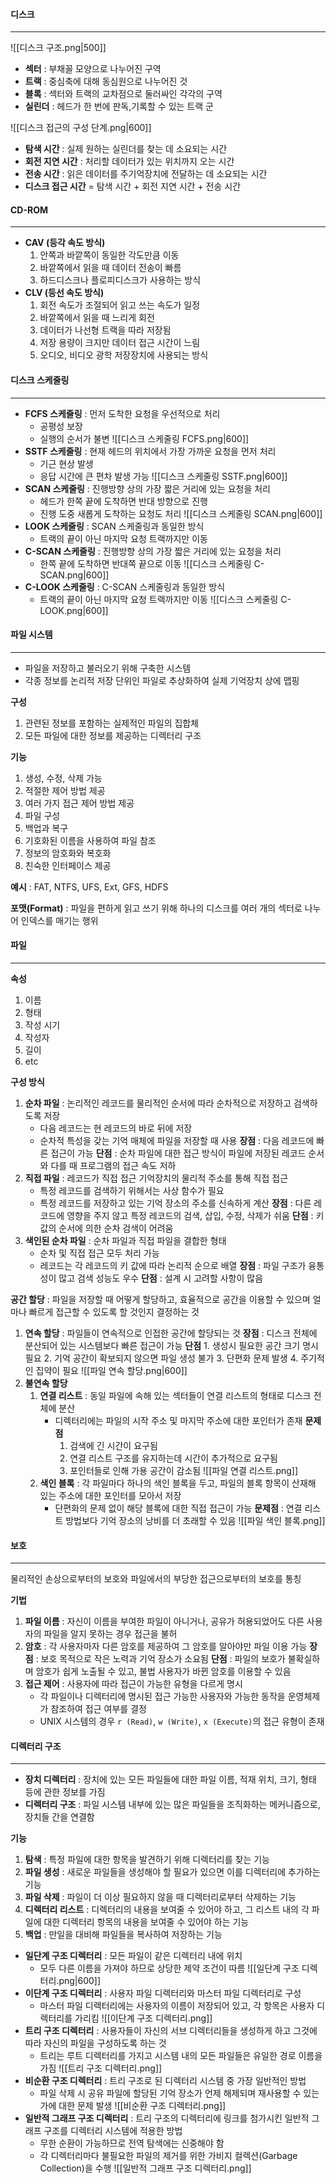 #### 디스크
---
![[디스크 구조.png|500]]
- **섹터** : 부채꼴 모양으로 나누어진 구역
- **트랙** : 중심축에 대해 동심원으로 나누어진 것
- **블록** : 섹터와 트랙의 교차점으로 둘러싸인 각각의 구역
- **실린더** : 헤드가 한 번에 판독,기록할 수 있는 트랙 군

![[디스크 접근의 구성 단계.png|600]]
- **탐색 시간** : 실제 원하는 실린더를 찾는 데 소요되는 시간
- **회전 지연 시간** : 처리할 데이터가 있는 위치까지 오는 시간
- **전송 시간** : 읽은 데이터를 주기억장치에 전달하는 데 소요되는 시간
- **디스크 접근 시간** = 탐색 시간 + 회전 지연 시간 + 전송 시간

#### CD-ROM
---
- **CAV (등각 속도 방식)**
	1. 안쪽과 바깥쪽이 동일한 각도만큼 이동
	2. 바깥쪽에서 읽을 때 데이터 전송이 빠름
	3. 하드디스크나 플로피디스크가 사용하는 방식
- **CLV (등선 속도 방식)**
	1. 회전 속도가 조절되어 읽고 쓰는 속도가 일정
	2. 바깥쪽에서 읽을 때 느리게 회전
	3. 데이터가 나선형 트랙을 따라 저장됨
	4. 저장 용량이 크지만 데이터 접근 시간이 느림
	5. 오디오, 비디오 광학 저장장치에 사용되는 방식

#### 디스크 스케줄링
---
- **FCFS 스케줄링** : 먼저 도착한 요청을 우선적으로 처리
	- 공평성 보장
	- 실행의 순서가 불변
	![[디스크 스케줄링 FCFS.png|600]]
- **SSTF 스케줄링** : 현재 헤드의 위치에서 가장 가까운 요청을 먼저 처리
	- 기근 현상 발생
	- 응답 시간에 큰 편차 발생 가능
	![[디스크 스케줄링 SSTF.png|600]]
- **SCAN 스케줄링** : 진행방향 상의 가장 짧은 거리에 있는 요청을 처리
	- 헤드가 한쪽 끝에 도착하면 반대 방향으로 진행
	- 진행 도중 새롭게 도착하는 요청도 처리
	![[디스크 스케줄링 SCAN.png|600]]
- **LOOK 스케줄링** : SCAN 스케줄링과 동일한 방식
	- 트랙의 끝이 아닌 마지막 요청 트랙까지만 이동
- **C-SCAN 스케줄링** : 진행방향 상의 가장 짧은 거리에 있는 요청을 처리
	- 한쪽 끝에 도착하면 반대쪽 끝으로 이동
	![[디스크 스케줄링 C-SCAN.png|600]]
- **C-LOOK 스케줄링** : C-SCAN 스케줄링과 동일한 방식
	- 트랙의 끝이 아닌 마지막 요청 트랙까지만 이동
	![[디스크 스케줄링 C-LOOK.png|600]]

#### 파일 시스템
---
- 파일을 저장하고 불러오기 위해 구축한 시스템
- 각종 정보를 논리적 저장 단위인 파일로 추상화하여 실제 기억장치 상에 맵핑

**구성**
1. 관련된 정보를 포함하는 실제적인 파일의 집합체
2. 모든 파일에 대한 정보를 제공하는 디렉터리 구조

**기능**
1. 생성, 수정, 삭제 가능
2. 적절한 제어 방법 제공
3. 여러 가지 접근 제어 방법 제공
4. 파일 구성
5. 백업과 복구
6. 기호화된 이름을 사용하여 파일 참조
7. 정보의 암호화와 복호화
8. 친숙한 인터페이스 제공

**예시** : FAT, NTFS, UFS, Ext, GFS, HDFS

**포맷(Format)** : 파일을 편하게 읽고 쓰기 위해 하나의 디스크를 여러 개의 섹터로 나누어 인덱스를 매기는 행위

#### 파일
---
**속성**
1. 이름
2. 형태
3. 작성 시기
4. 작성자
5. 길이
6. etc

**구성 방식**
1. **순차 파일** : 논리적인 레코드를 물리적인 순서에 따라 순차적으로 저장하고 검색하도록 저장
	- 다음 레코드는 현 레코드의 바로 뒤에 저장
	- 순차적 특성을 갖는 기억 매체에 파일을 저장할 때 사용
	**장점** : 다음 레코드에 빠른 접근이 가능
	**단점** : 순차 파일에 대한 접근 방식이 파일에 저장된 레코드 순서와 다를 때 프로그램의 접근 속도 저하
2. **직접 파일** : 레코드가 직접 접근 기억장치의 물리적 주소를 통해 직접 접근
	- 특정 레코드를 검색하기 위해서는 사상 함수가 필요
	- 특정 레코드를 저장하고 있는 기억 장소의 주소를 신속하게 계산
	**장점** : 다른 레코드에 영향을 주지 않고 특정 레코드의 검색, 삽입, 수정, 삭제가 쉬움
	**단점** : 키 값의 순서에 의한 순차 검색이 어려움
3. **색인된 순차 파일** : 순차 파일과 직접 파일을 결합한 형태
	- 순차 및 직접 접근 모두 처리 가능
	- 레코드는 각 레코드의 키 값에 따라 논리적 순으로 배열
	**장점** : 파일 구조가 융통성이 많고 검색 성능도 우수
	**단점** : 설계 시 고려할 사항이 많음

**공간 할당** : 파일을 저장할 때 어떻게 할당하고, 효율적으로 공간을 이용할 수 있으며 얼마나 빠르게 접근할 수 있도록 할 것인지 결정하는 것
1. **연속 할당** : 파일들이 연속적으로 인접한 공간에 할당되는 것
	**장점** : 디스크 전체에 분산되어 있는 시스템보다 빠른 접근이 가능
	**단점**
		1. 생성시 필요한 공간 크기 명시 필요
		2. 기억 공간이 확보되지 않으면 파일 생성 불가
		3. 단편화 문제 발생
		4. 주기적인 집약이 필요
	![[파일 연속 할당.png|600]]
2. **불연속 할당**
	1. **연결 리스트** : 동일 파일에 속해 있는 섹터들이 연결 리스트의 형태로 디스크 전체에 분산
		- 디렉터리에는 파일의 시작 주소 및 마지막 주소에 대한 포인터가 존재
		**문제점**
			1. 검색에 긴 시간이 요구됨
			2. 연결 리스트 구조를 유지하는데 시간이 추가적으로 요구됨
			3. 포인터들로 인해 가용 공간이 감소됨
		![[파일 연결 리스트.png]]
	2. **색인 블록** : 각 파일마다 하나의 색인 블록을 두고, 파일의 블록 항목이 산재해 있는 주소에 대한 포인터를 모아서 저장
		- 단편화의 문제 없이 해당 블록에 대한 직접 접근이 가능
		**문제점** : 연결 리스트 방법보다 기억 장소의 낭비를 더 초래할 수 있음
		![[파일 색인 블록.png]]

#### 보호
---
물리적인 손상으로부터의 보호와 파일에서의 부당한 접근으로부터의 보호를 통칭

**기법**
1. **파일 이름** : 자신이 이름을 부여한 파일이 아니거나, 공유가 허용되었어도 다른 사용자의 파일을 알지 못하는 경우 접근을 불허
2. **암호** : 각 사용자마자 다른 암호를 제공하여 그 암호를 알아야만 파일 이용 가능
	**장점** : 보호 목적으로 작은 노력과 기억 장소가 소요됨
	**단점** : 파일의 보호가 불확실하며 암호가 쉽게 노출될 수 있고, 불법 사용자가 바뀐 암호를 이용할 수 있음
3. **접근 제어** : 사용자에 따라 접근이 가능한 유형을 다르게 명시
	- 각 파일이나 디렉터리에 명시된 접근 가능한 사용자와 가능한 동작을 운영체제가 참조하여 접근 여부를 결정
	- UNIX 시스템의 경우 `r (Read)`, `w (Write)`, `x (Execute)`의 접근 유형이 존재

#### 디렉터리 구조
---
- **장치 디렉터리** : 장치에 있는 모든 파일들에 대한 파일 이름, 적재 위치, 크기, 형태 등에 관한 정보를 가짐
- **디렉터리 구조** : 파일 시스템 내부에 있는 많은 파일들을 조직화하는 메커니즘으로, 장치들 간을 연결함

**기능**
1. **탐색** : 특정 파일에 대한 항목을 발견하기 위해 디렉터리를 찾는 기능
2. **파일 생성** : 새로운 파일들을 생성해야 할 필요가 있으면 이를 디렉터리에 추가하는 기능
3. **파일 삭제** : 파일이 더 이상 필요하지 않을 때 디렉터리로부터 삭제하는 기능
4. **디렉터리 리스트** : 디렉터리의 내용을 보여줄 수 있어야 하고, 그 리스트 내의 각 파일에 대한 디렉터리 항목의 내용을 보여줄 수 있어야 하는 기능
5. **백업** : 만일을 대비해 파일들을 복사하여 저장하는 기능

- **일단계 구조 디렉터리** : 모든 파일이 같은 디렉터리 내에 위치
	- 모두 다른 이름을 가져야 하므로 상당한 제약 조건이 따름
	![[일단계 구조 디렉터리.png|600]]
- **이단계 구조 디렉터리** : 사용자 파일 디렉터리와 마스터 파일 디렉터리로 구성
	- 마스터 파일 디렉터리에는 사용자의 이름이 저장되어 있고, 각 항목은 사용자 디렉터리를 가리킴
	![[이단계 구조 디렉터리.png]]
- **트리 구조 디렉터리** : 사용자들이 자신의 서브 디렉터리들을 생성하게 하고 그것에 따라 자신의 파일을 구성하도록 하는 것
	- 트리는 루트 디렉터리를 가지고 시스템 내의 모든 파일들은 유일한 경로 이름을 가짐
	![[트리 구조 디렉터리.png]]
- **비순환 구조 디렉터리** : 트리 구조로 된 디렉터리 시스템 중 가장 일반적인 방법
	- 파일 삭제 시 공유 파일에 할당된 기억 장소가 언제 해제되며 재사용할 수 있는가에 대한 문제 발생
	![[비순환 구조 디렉터리.png]]
- **일반적 그래프 구조 디렉터리** : 트리 구조의 디렉터리에 링크를 첨가시킨 일반적 그래프 구조를 디렉터리 시스템에 적용한 방법
	- 무한 순환이 가능하므로 전역 탐색에는 신중해야 함
	- 각 디렉터리마다 불필요한 파일의 제거를 위한 가비지 컬렉션(Garbage Collection)을 수행
	![[일반적 그래프 구조 디렉터리.png]]